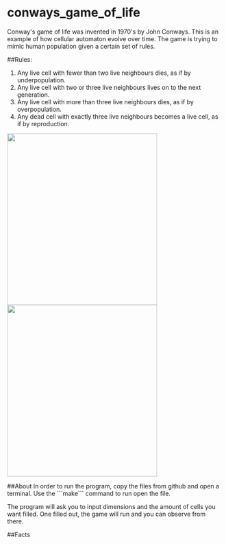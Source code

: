 # conways_game_of_life

Conway's game of life was invented in 1970's by John Conways.
This is an example of how cellular automaton evolve over time.
The game is trying to mimic human population given a certain set of rules.

##Rules:
  1. Any live cell with fewer than two live neighbours dies, as if by underpopulation.
  2. Any live cell with two or three live neighbours lives on to the next generation.
  3. Any live cell with more than three live neighbours dies, as if by overpopulation.
  4. Any dead cell with exactly three live neighbours becomes a live cell, as if by reproduction.

<p align "center">
  <img src = "https://www.google.com/url?sa=i&url=https%3A%2F%2Fen.wikipedia.org%2Fwiki%2FConway%2527s_Game_of_Life&psig=AOvVaw0c6_OyLwrqFE_1rc0jENf_&ust=1587894711215000&source=images&cd=vfe&ved=0CAIQjRxqFwoTCPibq_amg-kCFQAAAAAdAAAAABAD" width = "350" height= "400">
  <img src = "https://mathworld.wolfram.com/images/eps-gif/StillLifes_1000.gif" width = "350" height = "400">
</p>
##About
In order to run the program, copy the files from github and open a terminal.
Use the ```make``` command to run open the file.

The program will ask you to input dimensions and the amount of cells you want filled.
One filled out, the game will run and you can observe from there.

##Facts
